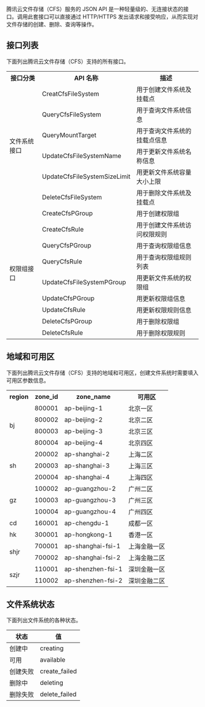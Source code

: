 腾讯云文件存储（CFS）服务的 JSON API 是一种轻量级的、无连接状态的接口。调用此套接口可以直接通过 HTTP/HTTPS 发出请求和接受响应，从而实现对文件存储的创建、删除、查询等操作。

## 接口列表
下面列出腾讯云文件存储（CFS）支持的所有接口。

<table>
   <tr>
      <th>接口分类</th>
      <th>API 名称</th>
      <th>描述</th>
   </tr>
   <tr>
      <td rowspan="6">文件系统接口</td>
      <td>CreatCfsFileSystem</td>
      <td>用于创建文件系统及挂载点</td>
   </tr>
   <tr>
      <td>QueryCfsFileSystem</td>
      <td>用于查询文件系统信息</td>
   </tr>
   <tr>
      <td>QueryMountTarget</td>
      <td>用于查询文件系统的挂载点信息</td>
   </tr>
   <tr>
      <td>UpdateCfsFileSystemName</td>
      <td>用于更新文件系统名称信息</td>
   </tr>
   <tr>
      <td>UpdateCfsFileSystemSizeLimit</td>
      <td>用更新文件系统容量大小上限</td>
   </tr>
   <tr>
      <td>DeleteCfsFileSystem</td>
      <td>用于删除文件系统及挂载点</td>
   </tr>
   <tr>
      <td rowspan="9">权限组接口</td>
      <td>CreateCfsPGroup</td>
      <td>用于创建权限组</td>
   </tr>
   <tr>
      <td>CreateCfsRule</td>
      <td>用于创建文件系统访问权限规则</td>
   </tr>
   <tr>
      <td>QueryCfsPGroup</td>
      <td>用于查询权限组信息</td>
   </tr>
   <tr>
      <td>QueryCfsRule</td>
      <td>用于查询权限组规则列表</td>
   </tr>
   <tr>
      <td>UpdateCfsFileSystemPGroup</td>
      <td>用更新文件系统的权限组</td>
   </tr>
   <tr>
      <td>UpdateCfsPGroup</td>
      <td>用更新权限组信息</td>
   </tr>
   <tr>
      <td>UpdateCfsRule</td>
      <td>用更新权限规则信息</td>
   </tr>
   <tr>
      <td>DeleteCfsPGroup</td>
      <td>用于删除权限组</td>
   </tr>
   <tr>
      <td>DeleteCfsRule</td>
      <td>用于删除权限规则</td>
   </tr>
</table>


## 地域和可用区
下面列出腾讯云文件存储（CFS）支持的地域和可用区，创建文件系统时需要填入可用区参数信息。

<table>
   <tr>
      <th>region</th>
      <th>zone_id</th>
      <th>zone_name</th>
      <th>可用区</th>
   </tr>
   <tr>
      <td rowspan="4">bj</td>
      <td>800001</td>
      <td>ap-beijing-1</td>
      <td>北京一区</td>
   </tr>
   <tr>
      <td>800002</td>
      <td>ap-beijing-2</td>
      <td>北京二区</td>
   </tr>
   <tr>
      <td>800003</td>
      <td>ap-beijing-3</td>
      <td>北京三区</td>
   </tr>
   <tr>
      <td>800004</td>
      <td>ap-beijing-4</td>
      <td>北京四区</td>
   </tr>
   <tr>
      <td rowspan="3">sh</td>
      <td>200002</td>
      <td>ap-shanghai-2</td>
      <td>上海二区</td>
   </tr>
   <tr>
      <td>200003</td>
      <td>ap-shanghai-3</td>
      <td>上海三区</td>
   </tr>
   <tr>
      <td>200004</td>
      <td>ap-shanghai-4</td>
      <td>上海四区</td>
   </tr>
   <tr>
      <td rowspan="3">gz</td>
      <td>100002</td>
      <td>ap-guangzhou-2</td>
      <td>广州二区</td>
   </tr>
   <tr>
      <td>100003</td>
      <td>ap-guangzhou-3</td>
      <td>广州三区</td>
   </tr>
   <tr>
      <td>100004</td>
      <td>ap-guangzhou-4</td>
      <td>广州四区</td>
   </tr>
   <tr>
      <td>cd</td>
      <td>160001</td>
      <td>ap-chengdu-1</td>
      <td>成都一区</td>
   </tr>
   <tr>
      <td>hk</td>
      <td>300001</td>
      <td>ap-hongkong-1</td>
      <td>香港一区</td>
   </tr>
   <tr>
      <td rowspan="2">shjr</td>
      <td>700001</td>
      <td>ap-shanghai-fsi-1</td>
      <td>上海金融一区</td>
   </tr>
   <tr>
      <td>700002</td>
      <td>ap-shanghai-fsi-2</td>
      <td>上海金融二区</td>
   </tr>
   <tr>
      <td rowspan="2">szjr</td>
      <td>110001</td>
      <td>ap-shenzhen-fsi-1</td>
      <td>深圳金融一区</td>
   </tr>
   <tr>
      <td>110002</td>
      <td>ap-shenzhen-fsi-2</td>
      <td>深圳金融二区</td>
   </tr>
</table>



## 文件系统状态
下面列出文件系统的各种状态。

| 状态     | 值            |
| -------- | ------------- |
| 创建中   | creating      |
| 可用     | available     |
| 创建失败 | create_failed |
| 删除中   | deleting      |
| 删除失败 | delete_failed |

